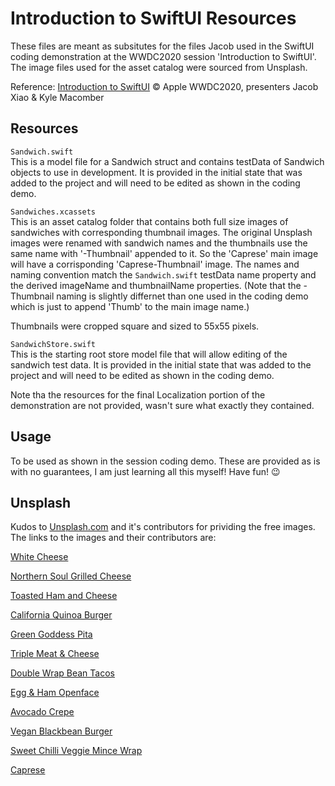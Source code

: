 # Introduction to SwiftUI Resources

These files are meant as subsitutes for the files Jacob used in the SwiftUI coding demonstration at the WWDC2020 session 'Introduction to SwiftUI'. The image files used for the asset catalog were sourced from Unsplash.

Reference: [Introduction to SwiftUI](https://developer.apple.com/videos/play/wwdc2020/10119/) © Apple WWDC2020, presenters Jacob Xiao & Kyle Macomber

## Resources

`Sandwich.swift`  
This is a model file for a Sandwich struct and contains testData of Sandwich objects to use in development.  It is provided in the initial state that was added to the project and will need to be edited as shown in the coding demo.

`Sandwiches.xcassets`  
This is an asset catalog folder that contains both full size images of sandwiches with corresponding thumbnail images.  The original Unsplash images were renamed with sandwich names and the thumbnails use the same name with '-Thumbnail' appended to it. So the 'Caprese' main image will have a corrisponding 'Caprese-Thumbnail' image.  The names and naming convention match the `Sandwich.swift` testData name property and the derived imageName and thumbnailName properties. (Note that the -Thumbnail naming is slightly differnet than one used in the coding demo which is just to append 'Thumb' to the main image name.) 

Thumbnails were cropped square and sized to 55x55 pixels.

`SandwichStore.swift`  
This is the starting root store model file that will allow editing of the sandwich test data.  It is provided in the initial state that was added to the project and will need to be edited as shown in the coding demo. 

Note tha the resources for the final Localization portion of the demonstration are not provided, wasn't sure what exactly they contained.

## Usage
To be used as shown in the session coding demo.  These are provided as is with no guarantees, I am just learning all this myself!  Have fun! :wink:

## Unsplash
Kudos to [Unsplash.com](https://unsplash.com) and it's contributors for prividing the free images.  The links to the images and their contributors are:

[White Cheese](https://unsplash.com/photos/mAQZ3X_8_l0)

[Northern Soul Grilled Cheese](https://unsplash.com/photos/rFYmnobNI6o)

[Toasted Ham and Cheese](https://unsplash.com/photos/WcN0BupzoVg)

[California Quinoa Burger](https://unsplash.com/photos/_TLKIVSW6Do)

[Green Goddess Pita](https://unsplash.com/photos/MAbhhj3QCXQ)

[Triple Meat & Cheese](https://unsplash.com/photos/Gg5-K-mJwuQ)

[Double Wrap Bean Tacos](https://unsplash.com/photos/bIZmLWPATeA)

[Egg & Ham Openface](https://unsplash.com/photos/6NjUhnS0ne0)

[Avocado Crepe](https://unsplash.com/photos/dDKss4pGz9c)

[Vegan Blackbean Burger](https://unsplash.com/photos/MAcTXz4-qH8)

[Sweet Chilli Veggie Mince Wrap](https://unsplash.com/photos/vdB7ERiaCu4)

[Caprese](https://unsplash.com/photos/Znvxeud6sDc)



